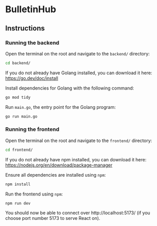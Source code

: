# BulletinHub

## Instructions

### Running the backend
Open the terminal on the root and navigate to the `backend/` directory:
```bash
cd backend/
```

If you do not already have Golang installed, you can download it here: https://go.dev/doc/install

Install dependencies for Golang with the following command:
```bash
go mod tidy
```

Run `main.go`, the entry point for the Golang program:
```bash
go run main.go
```

### Running the frontend
Open the terminal on the root and navigate to the `frontend/` directory:
```bash
cd frontend/
```

If you do not already have npm installed, you can download it here: https://nodejs.org/en/download/package-manager

Ensure all dependencies are installed using `npm`:
```bash
npm install
```

Run the frontend using `npm`:
```bash
npm run dev
```

You should now be able to connect over http://localhost:5173/ (if you choose port number 5173 to serve React on).
